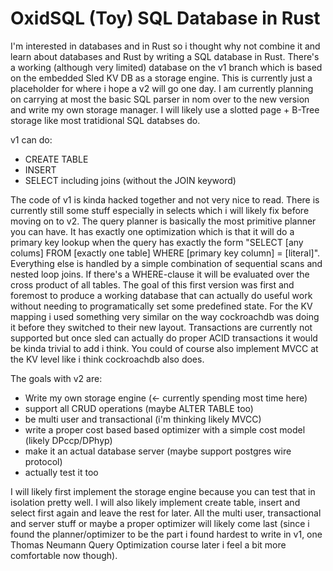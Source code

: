 # OxidSQL (Toy) SQL Database in Rust

I'm interested in databases and in Rust so i thought why not combine it and learn about 
databases and Rust by writing a SQL database in Rust. There's a working (although very limited)
database on the v1 branch which is based on the embedded Sled KV DB as a storage engine.
This is currently just a placeholder for where i hope a v2 will go one day. I am currently planning
on carrying at most the basic SQL parser in nom over to the new version and write my own storage 
manager. I will likely use a slotted page + B-Tree storage like most tratidional SQL databses do.

v1 can do:
- CREATE TABLE
- INSERT
- SELECT including joins (without the JOIN keyword)

The code of v1 is kinda hacked together and not very nice to read.
There is currently still some stuff especially in selects which i will likely fix before moving
on to v2. The query planner is basically the most primitive planner you can have. It has exactly
one optimization which is that it will do a primary key lookup when the query has exactly the form
"SELECT \[any colums\] FROM \[exactly one table\] WHERE \[primary key column\] = \[literal\]".
Everything else is handled by a simple combination of sequential scans and nested loop joins.
If there's a WHERE-clause it will be evaluated over the cross product of all tables.
The goal of this first version was first and foremost to produce a working database that can
actually do useful work without needing to programatically set some predefined state.
For the KV mapping i used something very similar on the way cockroachdb was doing it 
before they switched to their new layout. Transactions are currently not supported 
but once sled can actually do proper ACID transactions it would be kinda trivial to 
add i think. You could of course also implement MVCC at the KV level like i think 
cockroachdb also does.

The goals with v2 are:
- Write my own storage engine (<- currently spending most time here)
- support all CRUD operations (maybe ALTER TABLE too)
- be multi user and transactional (i'm thinking likely MVCC)
- write a proper cost based based optimizer with a simple cost model (likely DPccp/DPhyp)
- make it an actual database server (maybe support postgres wire protocol)
- actually test it too

I will likely first implement the storage engine because you can test that in isolation pretty well.
I will also likely implement create table, insert and select first again and leave the rest for
later. All the multi user, transactional and server stuff or maybe a proper optimizer
will likely come last (since i found the planner/optimizer to be the part i found hardest to 
write in v1, one Thomas Neumann Query Optimization course later i feel a bit more comfortable now though).
